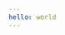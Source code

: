 ```yaml
---
hello: world
---
```

<script setup>
import timestamp from "../../components/timestamp.vue"

</script>

<timestamp />